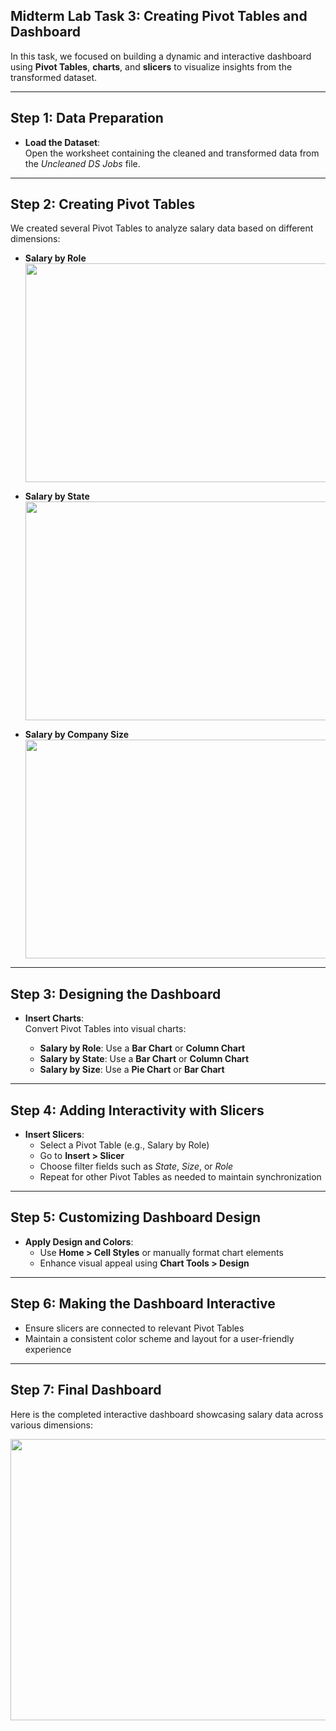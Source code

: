 
## Midterm Lab Task 3: Creating Pivot Tables and Dashboard

In this task, we focused on building a dynamic and interactive dashboard using **Pivot Tables**, **charts**, and **slicers** to visualize insights from the transformed dataset.

---

## Step 1: Data Preparation

- **Load the Dataset**:  
  Open the worksheet containing the cleaned and transformed data from the *Uncleaned DS Jobs* file.

---

## Step 2: Creating Pivot Tables

We created several Pivot Tables to analyze salary data based on different dimensions:

- **Salary by Role**  
  <img src="" align="center" height="350" width="600"/>

- **Salary by State**  
  <img src="" align="center" height="350" width="600"/>

- **Salary by Company Size**  
  <img src="" align="center" height="350" width="600"/>

---

## Step 3: Designing the Dashboard

- **Insert Charts**:  
  Convert Pivot Tables into visual charts:
  
  - **Salary by Role**: Use a **Bar Chart** or **Column Chart**  
  - **Salary by State**: Use a **Bar Chart** or **Column Chart**  
  - **Salary by Size**: Use a **Pie Chart** or **Bar Chart**

---

## Step 4: Adding Interactivity with Slicers

- **Insert Slicers**:
  - Select a Pivot Table (e.g., Salary by Role)  
  - Go to **Insert > Slicer**  
  - Choose filter fields such as *State*, *Size*, or *Role*  
  - Repeat for other Pivot Tables as needed to maintain synchronization

---

## Step 5: Customizing Dashboard Design

- **Apply Design and Colors**:
  - Use **Home > Cell Styles** or manually format chart elements  
  - Enhance visual appeal using **Chart Tools > Design**

---

## Step 6: Making the Dashboard Interactive

- Ensure slicers are connected to relevant Pivot Tables  
- Maintain a consistent color scheme and layout for a user-friendly experience  

---

## Step 7: Final Dashboard

Here is the completed interactive dashboard showcasing salary data across various dimensions:

<img src="" height="450" width="900"/>

